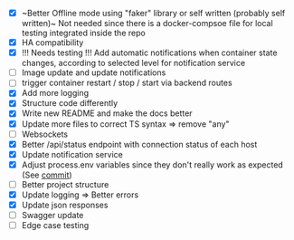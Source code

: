 - [x] ~Better Offline mode using "faker" library or self written (probably self written)~ Not needed since there is a docker-compsoe file for local testing integrated inside the repo
- [x] HA compatibility
- [x] !!! Needs testing !!! Add automatic notifications when container state changes, according to selected level for notification service
- [ ] Image update and update notifications
- [ ] trigger container restart / stop / start via backend routes
- [x] Add more logging
- [x] Structure code differently
- [x] Write new README and make the docs better
- [x] Update more files to correct TS syntax => remove "any"
- [ ] Websockets
- [x] Better /api/status endpoint with connection status of each host
- [x] Update notification service
- [x] Adjust process.env variables since they don't really work as expected (See [commit](https://github.com/Its4Nik/dockstatapi/pull/21/commits/a03b58c7a17e269f46216df5492e18d008774961))
- [ ] Better project structure
- [x] Update logging => Better errors
- [x] Update json responses
- [ ] Swagger update
- [ ] Edge case testing

